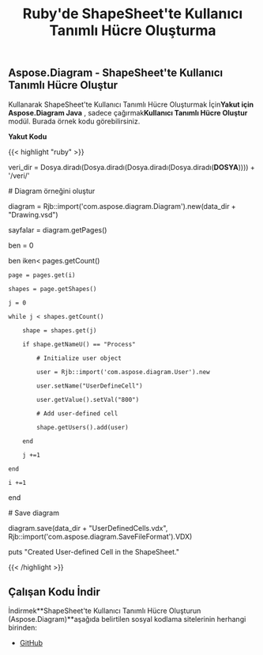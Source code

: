 ﻿---
title: Ruby'de ShapeSheet'te Kullanıcı Tanımlı Hücre Oluşturma
type: docs
weight: 10
url: /tr/java/create-user-defined-cell-in-the-shapesheet-in-ruby/
---
## **Aspose.Diagram - ShapeSheet'te Kullanıcı Tanımlı Hücre Oluştur**
 Kullanarak ShapeSheet'te Kullanıcı Tanımlı Hücre Oluşturmak İçin**Yakut için Aspose.Diagram Java** , sadece çağırmak**Kullanıcı Tanımlı Hücre Oluştur** modül. Burada örnek kodu görebilirsiniz.

**Yakut Kodu**

{{< highlight "ruby" >}}

 veri_dir = Dosya.diradı(Dosya.diradı(Dosya.diradı(Dosya.diradı(__DOSYA__)))) + '/veri/'

\# Diagram örneğini oluştur

diagram = Rjb::import('com.aspose.diagram.Diagram').new(data_dir + "Drawing.vsd")

sayfalar = diagram.getPages()

ben = 0

 ben iken< pages.getCount()

    page = pages.get(i)

    shapes = page.getShapes()

    j = 0

    while j < shapes.getCount()

        shape = shapes.get(j)

        if shape.getNameU() == "Process"

            # Initialize user object

            user = Rjb::import('com.aspose.diagram.User').new

            user.setName("UserDefineCell")

            user.getValue().setVal("800")

            # Add user-defined cell

            shape.getUsers().add(user)

        end

        j +=1

    end

    i +=1

end

\# Save diagram

diagram.save(data_dir + "UserDefinedCells.vdx", Rjb::import('com.aspose.diagram.SaveFileFormat').VDX)

puts "Created User-defined Cell in the ShapeSheet."

{{< /highlight >}}
## **Çalışan Kodu İndir**
 İndirmek**ShapeSheet'te Kullanıcı Tanımlı Hücre Oluşturun (Aspose.Diagram)**aşağıda belirtilen sosyal kodlama sitelerinin herhangi birinden:

- [GitHub](https://github.com/asposediagram/Aspose.Diagram-for-Java/blob/master/Plugins/Aspose_Diagram_Java_for_Ruby/lib/asposediagramjava/UserDefinedCells/createuserdefinedcell.rb)
